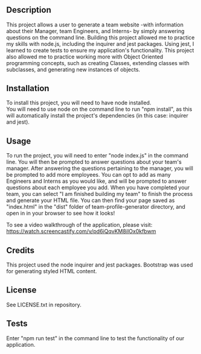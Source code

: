 # <Team-Profile-Generator>

## Description

This project allows a user to generate a team website -with information about their Manager, team Engineers, and Interns- by simply answering questions on the command line.
Building this project allowed me to practice my skills with node.js, including the inquirer and jest packages.  Using jest, I learned to create tests to ensure my application's functionality.  This project also allowed me to practice working more with Object Oriented programming concepts, such as creating Classes, extending classes with subclasses, and generating new instances of objects. 


## Installation

To install this project, you will need to have node installed.  
You will need to use node on the command line to run "npm install", as this will automatically install the project's dependencies (in this case: inquirer and jest).  

## Usage

To run the project, you will need to enter "node index.js" in the command line.  You will then be prompted to answer questions about your team's manager.  After answering the questions pertaining to the manager, you will be prompted to add more employees.  You can opt to add as many Engineers and Interns as you would like, and will be prompted to answer questions about each employee you add.  When you have completed your team, you can select "I am finished building my team" to finish the process and generate your HTML file.  You can then find your page saved as "index.html" in the "dist" folder of team-profile-generator directory, and open in in your browser to see how it looks!

To see a video walkthrough of the application, please visit: https://watch.screencastify.com/v/pd6iQqvKM8iIOx0kfbwm 

## Credits

This project used the node inquirer and jest packages.  Bootstrap was used for generating styled HTML content.

## License

See LICENSE.txt in repository.

## Tests

Enter "npm run test" in the command line to test the functionality of our application.